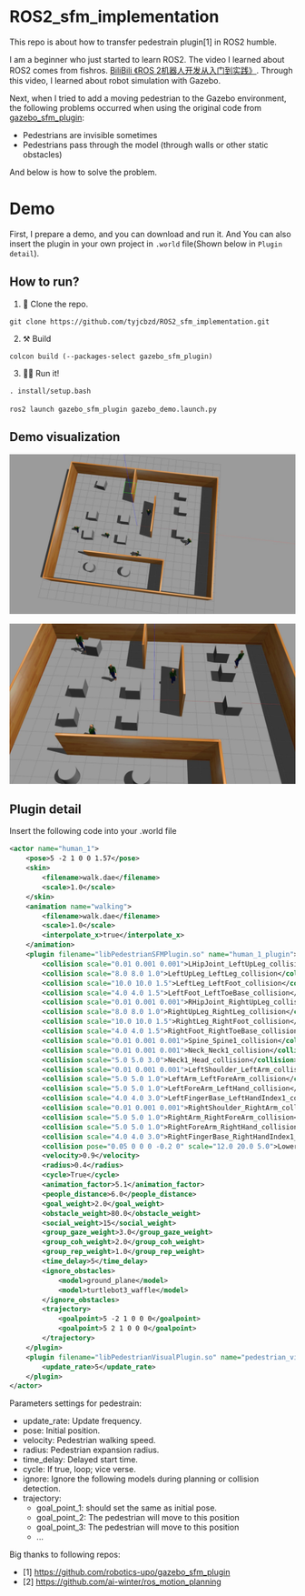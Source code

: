 # ROS2_sfm_implementation

This repo is about how to transfer pedestrain plugin[1] in ROS2 humble. 

I am a beginner who just started to learn ROS2. The video I learned about ROS2 comes from fishros.
[BiliBili 《ROS 2机器人开发从入门到实践》](https://space.bilibili.com/1940177928/lists/3565488?type=season).
Through this video, I learned about robot simulation with Gazebo. 

Next, when I tried to add a moving pedestrian to the Gazebo environment, the following problems occurred when using the original code from [gazebo_sfm_plugin](https://github.com/robotics-upo/gazebo_sfm_plugin):
- Pedestrians are invisible sometimes
- Pedestrians pass through the model (through walls or other static obstacles)

And below is how to solve the problem. 

# Demo 
First, I prepare a demo, and you can download and run it. And You can also insert the plugin in your own project in `.world` file(Shown below in `Plugin detail`).

## How to run?

1. :open_file_folder: Clone the repo.
```
git clone https://github.com/tyjcbzd/ROS2_sfm_implementation.git
```
2. :hammer_and_pick: Build
```
colcon build (--packages-select gazebo_sfm_plugin)
```

3. :running_man: Run it!
```
. install/setup.bash

ros2 launch gazebo_sfm_plugin gazebo_demo.launch.py
```

## Demo visualization
![Image 1](imgs/demo_1.jpg)

![Image 2](imgs/demo_2.jpg)


## Plugin detail

Insert the following code into your .world file

```xml
<actor name="human_1">
	<pose>5 -2 1 0 0 1.57</pose>
	<skin>
		<filename>walk.dae</filename>
		<scale>1.0</scale>
	</skin>
	<animation name="walking">
		<filename>walk.dae</filename>
		<scale>1.0</scale>
		<interpolate_x>true</interpolate_x>
	</animation>
	<plugin filename="libPedestrianSFMPlugin.so" name="human_1_plugin">
		<collision scale="0.01 0.001 0.001">LHipJoint_LeftUpLeg_collision</collision>
		<collision scale="8.0 8.0 1.0">LeftUpLeg_LeftLeg_collision</collision>
		<collision scale="10.0 10.0 1.5">LeftLeg_LeftFoot_collision</collision>
		<collision scale="4.0 4.0 1.5">LeftFoot_LeftToeBase_collision</collision>
		<collision scale="0.01 0.001 0.001">RHipJoint_RightUpLeg_collision</collision>
		<collision scale="8.0 8.0 1.0">RightUpLeg_RightLeg_collision</collision>
		<collision scale="10.0 10.0 1.5">RightLeg_RightFoot_collision</collision>
		<collision scale="4.0 4.0 1.5">RightFoot_RightToeBase_collision</collision>
		<collision scale="0.01 0.001 0.001">Spine_Spine1_collision</collision>
		<collision scale="0.01 0.001 0.001">Neck_Neck1_collision</collision>
		<collision scale="5.0 5.0 3.0">Neck1_Head_collision</collision>
		<collision scale="0.01 0.001 0.001">LeftShoulder_LeftArm_collision</collision>
		<collision scale="5.0 5.0 1.0">LeftArm_LeftForeArm_collision</collision>
		<collision scale="5.0 5.0 1.0">LeftForeArm_LeftHand_collision</collision>
		<collision scale="4.0 4.0 3.0">LeftFingerBase_LeftHandIndex1_collision</collision>
		<collision scale="0.01 0.001 0.001">RightShoulder_RightArm_collision</collision>
		<collision scale="5.0 5.0 1.0">RightArm_RightForeArm_collision</collision>
		<collision scale="5.0 5.0 1.0">RightForeArm_RightHand_collision</collision>
		<collision scale="4.0 4.0 3.0">RightFingerBase_RightHandIndex1_collision</collision>
		<collision pose="0.05 0 0 0 -0.2 0" scale="12.0 20.0 5.0">LowerBack_Spine_collision</collision>
		<velocity>0.9</velocity>
		<radius>0.4</radius>
		<cycle>True</cycle>
		<animation_factor>5.1</animation_factor>
		<people_distance>6.0</people_distance>
		<goal_weight>2.0</goal_weight>
		<obstacle_weight>80.0</obstacle_weight>
		<social_weight>15</social_weight>
		<group_gaze_weight>3.0</group_gaze_weight>
		<group_coh_weight>2.0</group_coh_weight>
		<group_rep_weight>1.0</group_rep_weight>
		<time_delay>5</time_delay>
		<ignore_obstacles>
			<model>ground_plane</model>
			<model>turtlebot3_waffle</model>
		</ignore_obstacles>
		<trajectory>
			<goalpoint>5 -2 1 0 0 0</goalpoint>
			<goalpoint>5 2 1 0 0 0</goalpoint>
		</trajectory>
	</plugin>
	<plugin filename="libPedestrianVisualPlugin.so" name="pedestrian_visual">
		<update_rate>5</update_rate>
	</plugin>
</actor>
```

Parameters settings for pedestrain:
- update_rate: Update frequency.
- pose: Initial position.
- velocity: Pedestrian walking speed.
- radius: Pedestrian expansion radius.
- time_delay: Delayed start time.
- cycle: If true, loop; vice verse.
- ignore: Ignore the following models during planning or collision detection.
- trajectory:
  - goal_point_1: should set the same as initial pose.
  - goal_point_2: The pedestrian will move to this position
  - goal_point_3: The pedestrian will move to this position
  - ...


Big thanks to following repos:
- [1] https://github.com/robotics-upo/gazebo_sfm_plugin
- [2] https://github.com/ai-winter/ros_motion_planning
